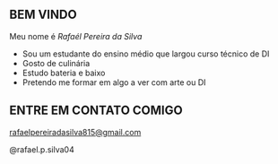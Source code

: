 ## BEM VINDO 


Meu nome é *Rafaél Pereira da Silva* 

- Sou um estudante do ensino médio que largou  curso técnico de DI
- Gosto de culinária
- Estudo bateria e baixo
- Pretendo me formar em algo a ver com arte ou DI

## ENTRE EM CONTATO COMIGO

rafaelpereiradasilva815@gmail.com

@rafael.p.silva04





